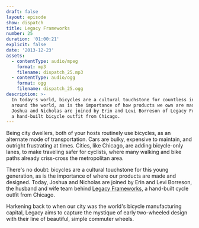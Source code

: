 ```yaml
---
draft: false
layout: episode
show: dispatch
title: Legacy Frameworks
number: 25
duration: '01:00:21'
explicit: false
date: '2013-12-23'
assets:
  - contentType: audio/mpeg
    format: mp3
    filename: dispatch_25.mp3
  - contentType: audio/ogg
    format: ogg
    filename: dispatch_25.ogg
description: >-
  In today's world, bicycles are a cultural touchstone for countless individuals
  around the world, as is the importance of how products we own are made. Today,
  Joshua and Nicholas are joined by Erin and Levi Borreson of Legacy Frameworks,
  a hand-built bicycle outfit from Chicago.
---
```

Being city dwellers, both of your hosts routinely use bicycles, as an alternate mode of transportation. Cars are bulky, expensive to maintain, and outright frustrating at times. Cities, like Chicago, are adding bicycle-only lanes, to make traveling safer for cyclists, where many walking and bike paths already criss-cross the metropolitan area.

There's no doubt: bicycles are a cultural touchstone for this young generation, as is the importance of where our products are made and designed. Today, Joshua and Nicholas are joined by Erin and Levi Borreson, the husband and wife team behind [Legacy Frameworks](http://legacyframeworks.com), a hand-built cycle outfit from Chicago.

Harkening back to when our city was the world's bicycle manufacturing capital, Legacy aims to capture the mystique of early two-wheeled design with their line of beautiful, simple commuter wheels. 